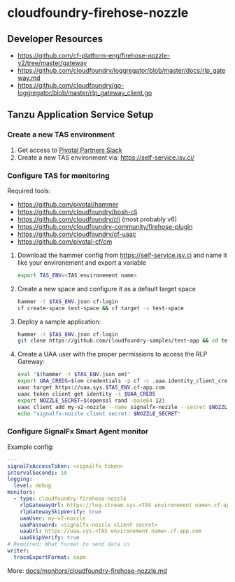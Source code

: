 # cloudfoundry-firehose-nozzle

## Developer Resources

- https://github.com/cf-platform-eng/firehose-nozzle-v2/tree/master/gateway
- https://github.com/cloudfoundry/loggregator/blob/master/docs/rlp_gateway.md
- https://github.com/cloudfoundry/go-loggregator/blob/master/rlp_gateway_client.go

## Tanzu Application Service Setup

### Create a new TAS environment

1. Get access to [Pivotal Partners Slack](https://pivotalpartners.slack.com/archives/C42PWTRR9)
1. Create a new TAS environment via: https://self-service.isv.ci/


### Configure TAS for monitoring

Required tools:

- https://github.com/pivotal/hammer
- https://github.com/cloudfoundry/bosh-cli
- https://github.com/cloudfoundry/cli (most probably v6)
- https://github.com/cloudfoundry-community/firehose-plugin
- https://github.com/cloudfoundry/cf-uaac
- https://github.com/pivotal-cf/om

1. Download the hammer config from https://self-service.isv.ci and name it like your environement and export a variable

    ```sh
    export TAS_ENV=<TAS environement name>
    ```

2. Create a new space and configure it as a default target space

    ```sh
    hammer -t $TAS_ENV.json cf-login
    cf create-space test-space && cf target -s test-space
    ```

3. Deploy a sample application:

    ```sh
    hammer -t $TAS_ENV.json cf-login
    git clone https://github.com/cloudfoundry-samples/test-app && cd test-app && cf push && cd .. && rm -rf test-app && cf apps
    ```

4. Create a UAA user with the proper permissions to access the RLP Gateway:

    ```sh
    eval "$(hammer -t $TAS_ENV.json om)"
    export UAA_CREDS=$(om credentials -p cf -c .uaa.identity_client_credentials -t json | jq '.password' -r)
    uaac target https://uaa.sys.$TAS_ENV.cf-app.com
    uaac token client get identity -s $UAA_CREDS
    export NOZZLE_SECRET=$(openssl rand -base64 12)
    uaac client add my-v2-nozzle --name signalfx-nozzle --secret $NOZZLE_SECRET --authorized_grant_types client_credentials,refresh_token --authorities logs.admin
    echo "signalfx-nozzle client secret: $NOZZLE_SECRET"
    ```

### Configure SignalFx Smart Agent monitor

Example config:

```yaml
---
signalFxAccessToken: <signalfx token>
intervalSeconds: 10
logging:
  level: debug
monitors:
  - type: cloudfoundry-firehose-nozzle
    rlpGatewayUrl: https://log-stream.sys.<TAS environement name>.cf-app.com
    rlpGatewaySkipVerify: true
    uaaUser: my-v2-nozzle
    uaaPassword: <signalfx-nozzle client secret>
    uaaUrl: https://uaa.sys.<TAS environement name>.cf-app.com
    uaaSkipVerify: true
# Required: What format to send data in
writer:
  traceExportFormat: sapm
```

More: [docs/monitors/cloudfoundry-firehose-nozzle.md](../../../docs/monitors/cloudfoundry-firehose-nozzle.md)
